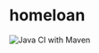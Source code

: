 # homeloan
![Java CI with Maven](https://github.com/smita1198/homeloan/workflows/Java%20CI%20with%20Maven/badge.svg)
